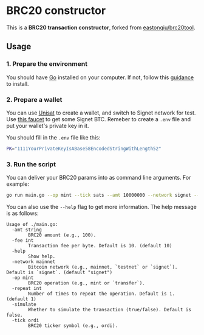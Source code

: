 # BRC20 constructor

This is a **BRC20 transaction constructor**, forked from [eastonqiu/brc20tool](https://github.com/eastonqiu/brc20tool/tree/main).

## Usage

### 1. Prepare the environment

You should have [Go](https://golang.org/) installed on your computer. If not, follow this [guidance](https://go.dev/doc/install) to install.

### 2. Prepare a wallet

You can use [Unisat](https://unisat.io/) to create a wallet, and switch to Signet network for test. Use [this faucet](https://signet.bc-2.jp/) to get some Signet BTC. Remeber to create a `.env` file and put your wallet's private key in it.

You should fill in the `.env` file like this:

```bash
PK="1111YourPrivateKeyIsABase58EncodedStringWithLength52"
```

### 3. Run the script

You can deliver your BRC20 params into as command line arguments. For example:

```bash
go run main.go --op mint --tick sats --amt 10000000 --network signet --simulate
```

You can also use the `--help` flag to get more information. The help message is as follows:

```log
Usage of ./main.go:
  -amt string
        BRC20 amount (e.g., 100).
  -fee int
        Transaction fee per byte. Default is 10. (default 10)
  -help
        Show help.
  -network mainnet
        Bitcoin network (e.g., mainnet, `testnet` or `signet`). Default is `signet`. (default "signet")
  -op mint
        BRC20 operation (e.g., mint or `transfer`).
  -repeat int
        Number of times to repeat the operation. Default is 1. (default 1)
  -simulate
        Whether to simulate the transaction (true/false). Default is false.
  -tick ordi
        BRC20 ticker symbol (e.g., ordi).

```